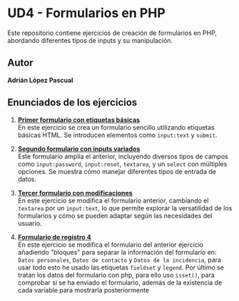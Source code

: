 # UD4 - Formularios en PHP

Este repositorio contiene ejercicios de creación de formularios en PHP, abordando diferentes tipos de inputs y su manipulación.

## Autor

**Adrián López Pascual**

## Enunciados de los ejercicios

1. **[Primer formulario con etiquetas básicas](./1.php)**  
   En este ejercicio se crea un formulario sencillo utilizando etiquetas básicas HTML. Se introducen elementos como `input:text` y `submit`.

2. **[Segundo formulario con inputs variados](./2.php)**  
   Este formulario amplía el anterior, incluyendo diversos tipos de campos como `input:password`, `input:reset`, `textarea`, y un `select` con múltiples opciones. Se muestra cómo manejar diferentes tipos de entrada de datos.

3. **[Tercer formulario con modificaciones](./3.php)**  
   En este ejercicio se modifica el formulario anterior, cambiando el `textarea` por un `input:text`, lo que permite explorar la versatilidad de los formularios y cómo se pueden adaptar según las necesidades del usuario.

4. **[Formulario de registro 4](./4.php)**  
   En este ejercicio se modifica el formulario del anterior ejercicio añadiendo "bloques" para separar la información del formulario en: `Datos personales`, `Datos de contacto` y `Datos de la incidencia`, para usar todo esto he usado las etiquetas `fieldset` y `legend`. Por último se tratan los datos del formulario con php, para ello uso `isset()`, para comprobar si se ha enviado el formulario, además de la existencia de cada variable para mostrarla posteriormente

